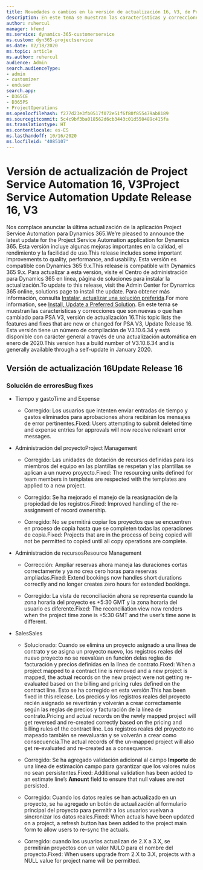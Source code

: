 ```yaml
---
title: Novedades o cambios en la versión de actualización 16, V3, de Project Service Automation
description: En este tema se muestran las características y correcciones que están disponibles en la versión de actualización 16, V3, de Project Service Automation.
author: ruhercul
manager: kfend
ms.service: dynamics-365-customerservice
ms.custom: dyn365-projectservice
ms.date: 02/18/2020
ms.topic: article
ms.author: ruhercul
audience: Admin
search.audienceType:
- admin
- customizer
- enduser
search.app:
- D365CE
- D365PS
- ProjectOperations
ms.openlocfilehash: f277d23e3fb0517f072e51f6f80f855479ab8189
ms.sourcegitcommit: 5c4c9bf3ba018562d6cb3443c01d550489c415fa
ms.translationtype: HT
ms.contentlocale: es-ES
ms.lasthandoff: 10/16/2020
ms.locfileid: "4085107"
---
```

# <a name="project-service-automation-update-release-16-v3"></a><span data-ttu-id="638c9-103">Versión de actualización de Project Service Automation 16, V3</span><span class="sxs-lookup"><span data-stu-id="638c9-103">Project Service Automation Update Release 16, V3</span></span>

<span data-ttu-id="638c9-104">Nos complace anunciar la última actualización de la aplicación Project Service Automation para Dynamics 365.</span><span class="sxs-lookup"><span data-stu-id="638c9-104">We’re pleased to announce the latest update for the Project Service Automation application for Dynamics 365.</span></span> <span data-ttu-id="638c9-105">Esta versión incluye algunas mejoras importantes en la calidad, el rendimiento y la facilidad de uso.</span><span class="sxs-lookup"><span data-stu-id="638c9-105">This release includes some important improvements to quality, performance, and usability.</span></span>  <span data-ttu-id="638c9-106">Esta versión es compatible con Dynamics 365 9.x.</span><span class="sxs-lookup"><span data-stu-id="638c9-106">This release is compatible with Dynamics 365 9.x.</span></span> <span data-ttu-id="638c9-107">Para actualizar a esta versión, visite el Centro de administración para Dynamics 365 en línea, página de soluciones para instalar la actualización.</span><span class="sxs-lookup"><span data-stu-id="638c9-107">To update to this release, visit the Admin Center for Dynamics 365 online, solutions page to install the update.</span></span> <span data-ttu-id="638c9-108">Para obtener más información, consulta [Instalar, actualizar una solución preferida](https://docs.microsoft.com/dynamics365/project-service/upgrade-psa-home-page).</span><span class="sxs-lookup"><span data-stu-id="638c9-108">For more information, see [Install, Update a Preferred Solution](https://docs.microsoft.com/dynamics365/project-service/upgrade-psa-home-page).</span></span>
<span data-ttu-id="638c9-109">En este tema se muestran las características y correcciones que son nuevas o que han cambiado para PSA V3, versión de actualización 16.</span><span class="sxs-lookup"><span data-stu-id="638c9-109">This topic lists the features and fixes that are new or changed for PSA V3, Update Release 16.</span></span> <span data-ttu-id="638c9-110">Esta versión tiene un número de compilación de V3.10.6.34 y está disponible con carácter general a través de una actualización automática en enero de 2020.</span><span class="sxs-lookup"><span data-stu-id="638c9-110">This version has a build number of V3.10.6.34 and is generally available through a self-update in January 2020.</span></span>


## <a name="update-release-16"></a><span data-ttu-id="638c9-111">Versión de actualización 16</span><span class="sxs-lookup"><span data-stu-id="638c9-111">Update Release 16</span></span>

### <a name="bug-fixes"></a><span data-ttu-id="638c9-112">Solución de errores</span><span class="sxs-lookup"><span data-stu-id="638c9-112">Bug fixes</span></span>

-   <span data-ttu-id="638c9-113">Tiempo y gasto</span><span class="sxs-lookup"><span data-stu-id="638c9-113">Time and Expense</span></span>

    -   <span data-ttu-id="638c9-114">Corregido: Los usuarios que intenten enviar entradas de tiempo y gastos eliminados para aprobaciones ahora recibirán los mensajes de error pertinentes.</span><span class="sxs-lookup"><span data-stu-id="638c9-114">Fixed: Users attempting to submit deleted time and expense entries for approvals will now receive relevant error messages.</span></span>

-   <span data-ttu-id="638c9-115">Administración del proyecto</span><span class="sxs-lookup"><span data-stu-id="638c9-115">Project Management</span></span>

    -   <span data-ttu-id="638c9-116">Corregido: Las unidades de dotación de recursos definidas para los miembros del equipo en las plantillas se respetan y las plantillas se aplican a un nuevo proyecto.</span><span class="sxs-lookup"><span data-stu-id="638c9-116">Fixed: The resourcing units defined for team members in templates are respected with the templates are applied to a new project.</span></span>

    -   <span data-ttu-id="638c9-117">Corregido: Se ha mejorado el manejo de la reasignación de la propiedad de los registros.</span><span class="sxs-lookup"><span data-stu-id="638c9-117">Fixed: Improved handling of the re-assignment of record ownership.</span></span>

    -   <span data-ttu-id="638c9-118">Corregido: No se permitirá copiar los proyectos que se encuentren en proceso de copia hasta que se completen todas las operaciones de copia.</span><span class="sxs-lookup"><span data-stu-id="638c9-118">Fixed: Projects that are in the process of being copied will not be permitted to copied until all copy operations are complete.</span></span>

-   <span data-ttu-id="638c9-119">Administración de recursos</span><span class="sxs-lookup"><span data-stu-id="638c9-119">Resource Management</span></span>

    -   <span data-ttu-id="638c9-120">Corrección: Ampliar reservas ahora maneja las duraciones cortas correctamente y ya no crea cero horas para reservas ampliadas.</span><span class="sxs-lookup"><span data-stu-id="638c9-120">Fixed: Extend bookings now handles short durations correctly and no longer creates zero hours for extended bookings.</span></span>

    -   <span data-ttu-id="638c9-121">Corregido: La vista de reconciliación ahora se representa cuando la zona horaria del proyecto es +5:30 GMT y la zona horaria del usuario es diferente.</span><span class="sxs-lookup"><span data-stu-id="638c9-121">Fixed: The reconciliation view now renders when the project time zone is +5:30 GMT and the user’s time aone is different.</span></span>

-   <span data-ttu-id="638c9-122">Sales</span><span class="sxs-lookup"><span data-stu-id="638c9-122">Sales</span></span>

    -   <span data-ttu-id="638c9-123">Solucionado: Cuando se elimina un proyecto asignado a una línea de contrato y se asigna un proyecto nuevo, los registros reales del nuevo proyecto no se reevalúan en función delas reglas de facturación y precios definidas en la línea de contrato.</span><span class="sxs-lookup"><span data-stu-id="638c9-123">Fixed: When a project mapped to a contract line is removed and a new project is mapped, the actual records on the new project were not getting re-evaluated based on the billing and pricing rules defined on the contract line.</span></span> <span data-ttu-id="638c9-124">Esto se ha corregido en esta versión.</span><span class="sxs-lookup"><span data-stu-id="638c9-124">This has been fixed in this release.</span></span> <span data-ttu-id="638c9-125">Los precios y los registros reales del proyecto recién asignado se revertirán y volverán a crear correctamente según las reglas de precios y facturación de la línea de contrato.</span><span class="sxs-lookup"><span data-stu-id="638c9-125">Pricing and actual records on the newly mapped project will get reversed and re-created correctly based on the pricing and billing rules of the contract line.</span></span> <span data-ttu-id="638c9-126">Los registros reales del proyecto no mapeado también se reevaluarán y se volverán a crear como consecuencia.</span><span class="sxs-lookup"><span data-stu-id="638c9-126">The actual records of the un-mapped project will also get re-evaluated and re-created as a consequence.</span></span>

    -   <span data-ttu-id="638c9-127">Corregido: Se ha agregado validación adicional al campo **Importe** de una línea de estimación campo para garantizar que los valores nulos no sean persistentes.</span><span class="sxs-lookup"><span data-stu-id="638c9-127">Fixed: Additional validation has been added to an estimate line’s **Amount** field to ensure that null values are not persisted.</span></span>

    -   <span data-ttu-id="638c9-128">Corregido: Cuando los datos reales se han actualizado en un proyecto, se ha agregado un botón de actualización al formulario principal del proyecto para permitir a los usuarios vuelvan a sincronizar los datos reales.</span><span class="sxs-lookup"><span data-stu-id="638c9-128">Fixed: When actuals have been updated on a project, a refresh button has been added to the project main form to allow users to re-sync the actuals.</span></span>

    -   <span data-ttu-id="638c9-129">Corregido: cuando los usuarios actualizan de 2.X a 3.X, se permitirán proyectos con un valor NULO para el nombre del proyecto.</span><span class="sxs-lookup"><span data-stu-id="638c9-129">Fixed: When users upgrade from 2.X to 3.X, projects with a NULL value for project name will be permitted.</span></span>

